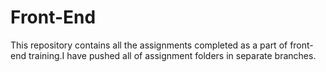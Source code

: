 # Front-End
This repository contains all the assignments completed as a part of front-end training.I have pushed all of assignment folders in separate branches.
